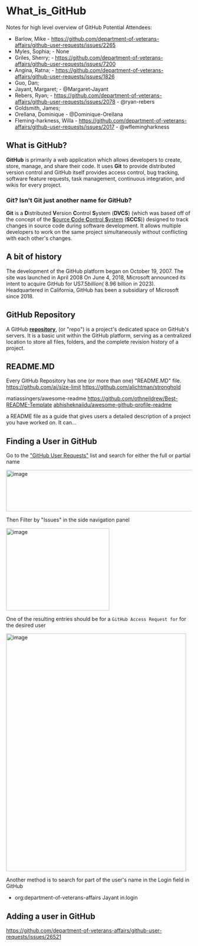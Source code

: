 # What_is_GitHub
Notes for high level overview of GitHub
Potential Attendees: 
  * Barlow, Mike - https://github.com/department-of-veterans-affairs/github-user-requests/issues/2265
  * Myles, Sophia; - None
  * Griles, Sherry; - https://github.com/department-of-veterans-affairs/github-user-requests/issues/7200
  * Angina, Ratna; - https://github.com/department-of-veterans-affairs/github-user-requests/issues/1826
  * Guo, Dan;
  * Jayant, Margaret; - @Margaret-Jayant
  * Rebers, Ryan; - https://github.com/department-of-veterans-affairs/github-user-requests/issues/2078 - @ryan-rebers
  * Goldsmith, James;
  * Orellana, Dominique - @Dominique-Orellana 
  * Fleming-harkness, Willa - https://github.com/department-of-veterans-affairs/github-user-requests/issues/2017 - @wflemingharkness

## What is GitHub?
**GitHub** is primarily a web application which allows developers to create, store, manage, and share their code.
It uses **Git** to provide distributed version control and GitHub itself provides access control, bug tracking, software feature requests, task management, continuous integration, and wikis for every project.

### Git? Isn't Git just another name for GitHub?
**Git** is a **D**istributed **V**ersion **C**ontrol **S**ystem (**DVCS**) (which was based off of the concept of the [**S**ource **C**ode **C**ontrol **S**ystem](https://en.wikipedia.org/wiki/Source_Code_Control_System) (**SCCS**)) designed to track changes in source code during software development. It allows multiple developers to work on the same project simultaneously without conflicting with each other's changes. 

## A bit of history
The development of the GitHub platform began on October 19, 2007. The site was launched in April 2008
On June 4, 2018, Microsoft announced its intent to acquire GitHub for US$7.5 billion (~$8.96 billion in 2023). 
Headquartered in California, GitHub has been a subsidiary of Microsoft since 2018.

## GitHub Repository
A GitHub [**repository**](https://docs.github.com/en/repositories/creating-and-managing-repositories/about-repositories), (or "repo") is a project's dedicated space on GitHub's servers.
It is a basic unit within the GitHub platform, serving as a centralized location to store all files, folders, and the complete revision history of a project. 

## README.MD
Every GitHub Repository has one (or more than one) "README.MD" file.
https://github.com/ai/size-limit
https://github.com/alichtman/stronghold

matiassingers/awesome-readme
https://github.com/othneildrew/Best-README-Template
[abhisheknaiidu/awesome-github-profile-readme](https://github.com/abhisheknaiidu/awesome-github-profile-readme)

a README file as a guide that gives users a detailed description of a project you have worked on. It can...




## Finding a User in GitHub
Go to the ["GitHub User Requests"](https://github.com/department-of-veterans-affairs/github-user-requests) list and search for either the full or partial name

<img width="561" height="112" alt="image" src="https://github.com/user-attachments/assets/5fc6a572-a9ad-4afb-b754-11b54ef1a6c5" />

Then Filter by "Issues" in the side navigation panel

<img width="280" height="223" alt="image" src="https://github.com/user-attachments/assets/6429e857-7183-4a8b-9fe5-49eb0b3bf74f" />


One of the resulting entries should be for a `GitHub Access Request for` for the desired user

<img width="488" height="643" alt="image" src="https://github.com/user-attachments/assets/f9a704a5-fef9-43d3-83d5-c375abefdb82" />

Another method is to search for part of the user's name in the Login field in GitHub
 - org:department-of-veterans-affairs Jayant in:login

## Adding a user in GitHub
https://github.com/department-of-veterans-affairs/github-user-requests/issues/26521


